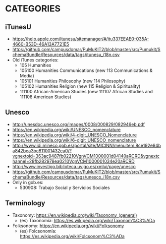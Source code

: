 CATEGORIES
==========

iTunesU
-------

 * https://help.apple.com/itunesu/sitemanager/#/itu337EEAE0-035A-4660-B53D-46A13A7721E5
 * https://github.com/campusdomar/PuMuKIT2/blob/master/src/Pumukit/SchemaBundle/Resources/data/tags/itunesu_i18n.csv
 * Old iTunes categories:
   * 105 Humanities
   * 105100 Humanities Communications (new 113 Communications & Media)
   * 105101 Humanities Philosophy (new 114 Philosophy)
   * 105102 Humanities Religion (new 115 Religion & Spirituality)
   * 111100 African-American Studies (new 111107 African Studies and 111108 American Studies)


Unesco
------

 * http://unesdoc.unesco.org/images/0008/000829/082946eb.pdf
 * https://en.wikipedia.org/wiki/UNESCO_nomenclature
 * https://en.wikipedia.org/wiki/4-digit_UNESCO_Nomenclature
 * https://en.wikipedia.org/wiki/6-digit_UNESCO_nomenclature
 * http://www.idi.mineco.gob.es/portal/site/MICINN/menuitem.8ce192e94ba842bea3bc811001432ea0/?vgnextoid=363ac9487fb02210VgnVCM1000001d04140aRCRD&vgnextchannel=28fb282978ea0210VgnVCM1000001034e20aRCRD
 * http://www.investigo.biblioteca.uvigo.es/xmlui/page/unesco
 * https://github.com/campusdomar/PuMuKIT2/blob/master/src/Pumukit/SchemaBundle/Resources/data/tags/unesco_i18n.csv
 * Only in gob.es:
   * 530908: Trabajo Social y Servicios Sociales


Terminology
-----------

 * Taxonomy:  https://en.wikipedia.org/wiki/Taxonomy_(general)
   * (es) Taxonomía: https://es.wikipedia.org/wiki/Taxonom%C3%ADa
 * Folksonomy: https://en.wikipedia.org/wiki/Folksonomy
   * (es) Folcsonomía: https://es.wikipedia.org/wiki/Folcsonom%C3%ADa
